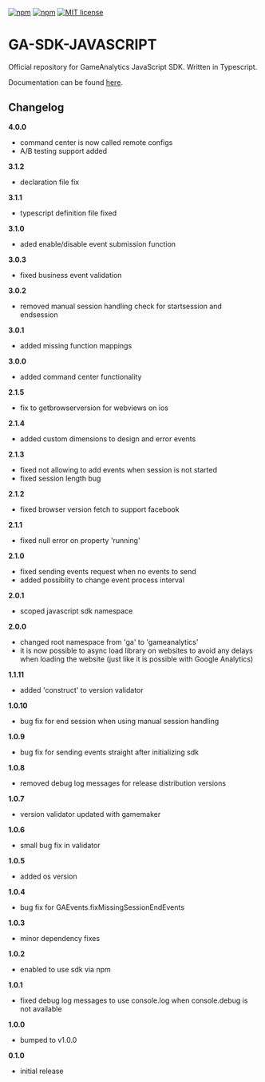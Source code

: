 [![npm](https://img.shields.io/npm/v/gameanalytics.svg)](https://www.npmjs.com/package/gameanalytics)
[![npm](https://img.shields.io/npm/dt/gameanalytics.svg?label=npm%20downloads)](https://www.npmjs.com/package/gameanalytics)
[![MIT license](http://img.shields.io/badge/license-MIT-brightgreen.svg)](http://opensource.org/licenses/MIT)

GA-SDK-JAVASCRIPT
=================

Official repository for GameAnalytics JavaScript SDK. Written in Typescript.

Documentation can be found [here](https://gameanalytics.com/docs/javascript-sdk).

Changelog
---------
<!--(CHANGELOG_TOP)-->
**4.0.0**
* command center is now called remote configs
* A/B testing support added

**3.1.2**
* declaration file fix

**3.1.1**
* typescript definition file fixed

**3.1.0**
* aded enable/disable event submission function

**3.0.3**
* fixed business event validation

**3.0.2**
* removed manual session handling check for startsession and endsession

**3.0.1**
* added missing function mappings

**3.0.0**
* added command center functionality

**2.1.5**
* fix to getbrowserversion for webviews on ios

**2.1.4**
* added custom dimensions to design and error events

**2.1.3**
* fixed not allowing to add events when session is not started
* fixed session length bug

**2.1.2**
* fixed browser version fetch to support facebook

**2.1.1**
* fixed null error on property 'running'

**2.1.0**
* fixed sending events request when no events to send
* added possiblity to change event process interval

**2.0.1**
* scoped javascript sdk namespace

**2.0.0**
* changed root namespace from 'ga' to 'gameanalytics'
* it is now possible to async load library on websites to avoid any delays when loading the website (just like it is possible with Google Analytics)

**1.1.11**
* added 'construct' to version validator

**1.0.10**
* bug fix for end session when using manual session handling

**1.0.9**
* bug fix for sending events straight after initializing sdk

**1.0.8**
* removed debug log messages for release distribution versions

**1.0.7**
* version validator updated with gamemaker

**1.0.6**
* small bug fix in validator

**1.0.5**
* added os version

**1.0.4**
* bug fix for GAEvents.fixMissingSessionEndEvents

**1.0.3**
* minor dependency fixes

**1.0.2**
* enabled to use sdk via npm

**1.0.1**
* fixed debug log messages to use console.log when console.debug is not available

**1.0.0**
* bumped to v1.0.0

**0.1.0**
* initial release
